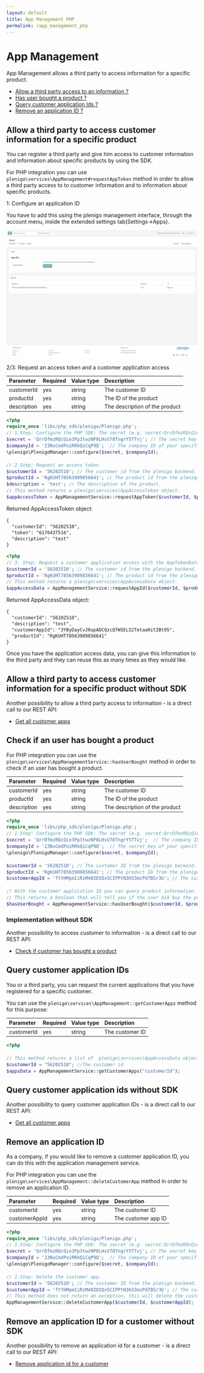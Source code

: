 ```yaml
---
layout: default
title: App Management PHP
permalink: /app_management_php
---
```

# App Management

App Management allows a third party to access information for a specific product.

* [Allow a third party access to an information ?](https:/plenigo.github.io/app_management_java#allow-a-third-party-to-access-customer-information-for-a-specific-product)
* [Has user bought a product ?](https://plenigo.github.io/app_management_java#check-if-an-user-has-bought-a-product)
* [Query customer application Ids ?](https://plenigo.github.io/app_management_java#query-customer-application-ids)
* [Remove an application ID ?](https://plenigo.github.io/app_management_java#remove-an-application-id-for-a-customer)

## Allow a third party to access customer information for a specific product

You can register a third party and give him access to customer information and information about specific products by using the SDK.


For PHP integration you can use `plenigo\services\AppManagement#requestAppToken`  method in order to allow a third party access to to customer information and to information about specific products.


1: Configure an application ID

You have to add this using the plenigo management interface, through the account menu, inside the extended settings tab(Settings->Apps).

![Configure an application ID ](/assets/images/ci/app_id.png)

2/3:  Request an access token and a customer application access

|Parameter|Required|Value type|Description|
|:--------|:-------|:---------|:----------|
| customerId     | yes     | string         | The customer ID |
| productId     | yes     | string         | The ID of the product |
| description     | yes     | string         | The description of the product |

```php
<?php
require_once 'libs/php_sdk/plenigo/Plenigo.php';
// 1.Step: Configure the PHP SDK: The secret (e.g. secret:QrrDfmzRQcQie3Pp3twzNP8LHsV78TngrY5TTvj) and the company ID (e.g.:23NuCmdPoiRRkQiCqP9Q).
$secret = 'QrrDfmzRQcQie3Pp3twzNP8LHsV78TngrY5TTvj'; // The secret key of your specific company from the plenigo backend.
$companyId = '23NuCmdPoiRRkQiCqP9Q';  // The company ID of your specific company from the plenigo backend.
\plenigo\PlenigoManager::configure($secret, $companyId);

// 2.Step: Request an access token.
$customerId = '56202510'; // The customer id from the plenigo backend.
$productId = 'RgKUHT78563989856641'; // The product id from the plenigo backend.
$description = 'test'; // The description of the product.
// This method returns a plenigo\services\AppAccessToken object.
$appAccessToken = AppManagementService::requestAppToken($customerId, $productId , $description);
```

Returned AppAccessToken object:
```text
{
  "customerId": "56202510",
  "token": "6176437516",
  "description": "test"
}
```

```php
<?php
// 3. Step: Request a customer application access with the AppTokenData object.
$customerId = '56202510'; // The customer id from the plenigo backend. 
$productId = 'RgKUHT78563989856641'; // The product id from the plenigo backend.
// This method returns a plenigo\services\AppAccessData object.
$appAccessData = AppManagementService::requestAppId($customerId, $productId);
```

Returned AppAccessData object:

```text
{
  "customerId": "56202510",
  "description": "test",
  "customerAppId": "3YByDayCvJ0upADCQzcQfW5ELS2TetaaHitIBt95",
  "productId": "RgKUHT78563989856641"
}
```
Once you have the application access data, you can give this information to the third party and they can reuse this as many times as they would like.

## Allow a third party to access customer information for a specific product without SDK

Another possibility to allow a third party access to information - is a direct call to our REST API:

* [Get all customer apps](https://api.plenigo.com/#!/app_management/getCustomerApps)

## Check if an user has bought a product 


For PHP integration you can use the `plenigo\services\AppManagementService::hasUserBought` method in order to check if an user has bought a product.

|Parameter|Required|Value type|Description|
|:--------|:-------|:---------|:----------|
| customerId     | yes     | string         | The customer ID |
| productId     | yes     | string         | The ID of the product |
| description     | yes     | string         |The description of the product |

```php
<?php
require_once 'libs/php_sdk/plenigo/Plenigo.php';
// 1.Step: Configure the PHP SDK: The secret (e.g. secret:QrrDfmzRQcQie3Pp3twzNP8LHsV78TngrY5TTvj) and the company ID (e.g.:23NuCmdPoiRRkQiCqP9Q).
$secret = 'QrrDfmzRQcQie3Pp3twzNP8LHsV78TngrY5TTvj';  // The company ID of your specific company from the plenigo backend.
$companyId = '23NuCmdPoiRRkQiCqP9Q';  // The secret key of your specific company from the plenigo backend.
\plenigo\PlenigoManager::configure($secret, $companyId);

$customerId = '56202510'; // The customer ID from the plenigo backend.
$productId = 'RgKUHT78563989856641'; // The product ID from the plenigo backend.
$customerAppId = 'ftYHMpmIiRzM40ZDIQx5CIPPtN3H33mzPd7BSr3G'; // The customer app ID.

// With the customer application ID you can query product information.
// This returns a boolean that will tell you if the user did buy the product(true) or not(false).
$hasUserBought = AppManagementService::hasUserBought($customerId, $productId, $customerAppId);
```
### Implementation without SDK

Another possibility to access customer to information - is a direct call to our REST API:

* [Check if customer has bought a product ](https://api.plenigo.com/#!/app_management/requestAppAccessToken)

## Query customer application IDs 

You or a third party, you can request the current applications that you have registered for a specific customer.

You can use the `plenigo\services\AppManagement::getCustomerApps` method for this purpose:

|Parameter|Required|Value type|Description|
|:--------|:-------|:---------|:----------|
| customerId     | yes     | string         | The customer ID |

```php
<?php

// This method returns a list of  plenigo\services\AppAccessData objects 
$customerId = "56202510"; //The customer id 
$appsData = AppManagementService::getCustomerApps("customerId");
```

## Query customer application ids without SDK

Another possibility to query customer application IDs - is a direct call to our REST API:

* [Get all customer apps](https://api.plenigo.com/#!/app_management/getCustomerAppAccess)

## Remove an application ID

As a company, if you would like to remove a customer application ID, you can do this with the application management service.


For PHP integration you can use the `plenigo\services\AppManagement::deleteCustomerApp` method in order to remove an application ID.

|Parameter|Required|Value type|Description|
|:--------|:-------|:---------|:----------|
| customerId     | yes     | string         | The customer ID |
| customerAppId     | yes     | string         | The customer app ID |

```php
<?php
require_once 'libs/php_sdk/plenigo/Plenigo.php';
// 1.Step: Configure the PHP SDK: The secret (e.g. secret:QrrDfmzRQcQie3Pp3twzNP8LHsV78TngrY5TTvj) and the company ID (e.g.:23NuCmdPoiRRkQiCqP9Q).
$secret = 'QrrDfmzRQcQie3Pp3twzNP8LHsV78TngrY5TTvj'; // The secret key of your specific company from the plenigo backend.
$companyId = '23NuCmdPoiRRkQiCqP9Q';  // The company ID of your specific company from the plenigo backend.
\plenigo\PlenigoManager::configure($secret, $companyId);

// 2.Step: Delete the customer app.
$customerId = '56202510'; // The customer ID from the plenigo backend.
$customerAppId = 'ftYHMpmIiRzM40ZDIQx5CIPPtN3H33mzPd7BSr3G'; // The customer app ID.
// This method does not return an exception, this will delete the customer app id for the specific customer.
AppManagementService::deleteCustomerApp($customerId, $customerAppId);
```
## Remove an application ID for a customer without SDK

Another possibility to remove an application id for a customer - is a direct call to our REST API:

* [Remove application id for a customer](https://api.plenigo.com/#!/app_management/deleteCustomerAppAccess)